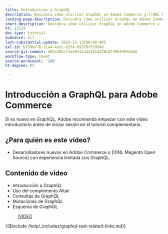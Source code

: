 ```yaml
---
title: Introducción a GraphQL
description: Descubra cómo utilizar GraphQL en Adobe Commerce y [!DNL Magento Open Source]. Aprenda a utilizar consultas, mutaciones y esquemas.
landing-page-description: Descubra cómo utilizar GraphQL en Adobe Commerce y [!DNL Magento Open Source]. Aprenda a utilizar consultas, mutaciones y esquemas.
short-description: Descubra cómo utilizar GraphQL en Adobe Commerce y [!DNL Magento Open Source]. Aprenda a utilizar consultas, mutaciones y esquemas.
kt: 11524
doc-type: tutorial
audience: all
last-substantial-update: 2022-12-13T00:00:00Z
exl-id: b799bd7b-11a4-4a1c-b2f4-893f6ff2994d
source-git-commit: d85426bcf3ae0412a433414d70c874964905dda0
workflow-type: tm+mt
source-wordcount: '109'
ht-degree: 0%

---
```


# Introducción a GraphQL para Adobe Commerce

Si es nuevo en GraphQL, Adobe recomienda empezar con este vídeo introductorio antes de iniciar sesión en el tutorial complementario.

## ¿Para quién es este vídeo?

* Desarrolladores nuevos en Adobe Commerce o [!DNL Magento Open Source] con experiencia limitada con GraphQL.

## Contenido de vídeo

* Introducción a GraphQL
* Uso del complemento Altair
* Consultas de GraphQL
* Mutaciones de GraphQL
* Esquema de GraphQL

>[!VIDEO](https://video.tv.adobe.com/v/3412302?quality=12&learn=on)

{{$include /help/_includes/graphql-rest-related-links.md}}
